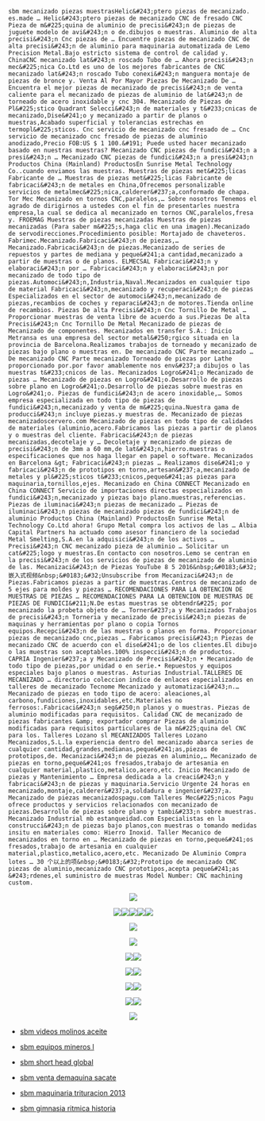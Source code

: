 
```
sbm mecanizado piezas muestrasHelic&#243;ptero piezas de mecanizado. es.made … Helic&#243;ptero piezas de mecanizado CNC de fresado CNC Pieza de m&#225;quina de aluminio de precisi&#243;n de piezas de juguete modelo de avi&#243;n o de.dibujos o muestras. Aluminio de alta precisi&#243;n Cnc piezas de … Encuentre piezas de mecanizado CNC de alta precisi&#243;n de aluminio para maquinaria automatizada de Lemo Precision Metal.Bajo estricto sistema de control de calidad y. ChinaCNC mecanizado lat&#243;n roscado Tubo de … Ahora precisi&#243;n mec&#225;nica Co.Ltd es uno de los mejores fabricantes de CNC mecanizado lat&#243;n roscado Tubo conexi&#243;n manguera montaje de piezas de bronce y. Venta Al Por Mayor Piezas De Mecanizado De … Encuentra el mejor piezas de mecanizado de precisi&#243;n de venta caliente para el mecanizado de piezas de aluminio de lat&#243;n de torneado de acero inoxidable y cnc 304. Mecanizado de Piezas de Pl&#225;stico Quadrant Selecci&#243;n de materiales y t&#233;cnicas de mecanizado,Dise&#241;o y mecanizado a partir de planos o muestras,Acabado superficial y tolerancias estrechas en termopl&#225;sticos. Cnc servicio de mecanizado cnc fresado de … Cnc servicio de mecanizado cnc fresado de piezas de aluminio anodizado,Precio FOB:US $ 1 100.&#191; Puede usted hacer mecanizado basado en nuestras muestras? Mecanizado CNC piezas de fundici&#243;n a presi&#243;n … Mecanizado CNC piezas de fundici&#243;n a presi&#243;n Productos China (Mainland) ProductosEn Sunrise Metal Technology Co..cuando enviamos las muestras. Muestras de piezas met&#225;licas Fabricante de … Muestras de piezas met&#225;licas Fabricante de fabricaci&#243;n de metales en China,Ofrecemos personalizable servicios de metalmec&#225;nica,calderer&#237;a,conformado de chapa. Tor Mec Mecanizado en tornos CNC,paralelos,… Sobre nosotros Tenemos el agrado de dirigirnos a ustedes con el fin de presentarles nuestra empresa,la cual se dedica al mecanizado en tornos CNC,paralelos,fresa y. FROEMAG Muestras de piezas mecanizadas Muestras de piezas mecanizadas (Para saber m&#225;s,haga clic en una imagen).Mecanizado de servodirecciones.Procedimiento posible: Mortajado de chaveteros. Fabrimec.Mecanizado.Fabricaci&#243;n de piezas,… Mecanizado.Fabricaci&#243;n de piezas.Mecanizado de series de repuestos y partes de mediana y peque&#241;a cantidad,mecanizado a partir de muestras o de planos. ELMECSAL Fabricaci&#243;n y elaboraci&#243;n por … Fabricaci&#243;n y elaboraci&#243;n por mecanizado de todo tipo de piezas.Automoci&#243;n,Industria,Naval.Mecanizados en cualquier tipo de material Fabricaci&#243;n,mecanizado y recuperaci&#243;n de piezas Especializados en el sector de automoci&#243;n,mecanizado de piezas,recambios de coches y reparaci&#243;n de motores.Tienda online de recambios. Piezas De alta Precisi&#243;n Cnc Tornillo De Metal … Proporcionar muestras de venta libre de acuerdo a sus.Piezas De alta Precisi&#243;n Cnc Tornillo De Metal Mecanizado de piezas de Mecanizado de componentes. Mecanizados en transfer S.A.: Inicio Metransa es una empresa del sector metal&#250;rgico situada en la provincia de Barcelona.Realizamos trabajos de torneado y mecanizado de piezas bajo plano o muestras en. De mecanizado CNC Parte mecanizado … De mecanizado CNC Parte mecanizado Torneado de piezas por Lathe proporcionado por.por favor amablemente nos env&#237;a dibujos o las muestras t&#233;cnicos de las. Mecanizados Logro&#241;o Mecanizado de piezas … Mecanizado de piezas en Logro&#241;o.Desarrollo de piezas sobre plano en Logro&#241;o.Desarrollo de piezas sobre muestras en Logro&#241;o. Piezas de fundici&#243;n de acero inoxidable,… Somos empresa especializada en todo tipo de piezas de fundici&#243;n,mecanizado y venta de m&#225;quina.Nuestra gama de producci&#243;n incluye piezas.y muestras de. Mecanizado de piezas mecanizadoscervero.com Mecanizado de piezas en todo tipo de calidades de materiales (aluminio,acero.Fabricamos las piezas a partir de planos y o muestras del cliente. Fabricaci&#243;n de piezas mecanizadas,decotelaje y … Decoletaje y mecanizado de piezas de precisi&#243;n de 3mm a 60 mm,de lat&#243;n,hierro.muestras o especificaciones que nos haga llegar en papel o software. Mecanizados en Barcelona &gt; Fabricaci&#243;n piezas … Realizamos dise&#241;o y fabricaci&#243;n de prototipos en torno,artesan&#237;a,mecanizado de metales y pl&#225;sticos t&#233;cnicos,peque&#241;as piezas para maquinaria,tornillos,ejes. Mecanizado en China CONNECT Mecanizado en China CONNECT Servicio de importaciones directas especializados en fundici&#243;n,mecanizado y piezas bajo plano.muestras,referencias. Piezas de iluminaci&#243;n piezas de mecanizado … Piezas de iluminaci&#243;n piezas de mecanizado piezas de fundici&#243;n de aluminio Productos China (Mainland) ProductosEn Sunrise Metal Technology Co.Ltd ahora! Grupo Metal compra los activos de las … Albia Capital Partners ha actuado como asesor financiero de la sociedad Metal Smelting,S.A.en la adquisici&#243;n de los activos … Precisi&#243;n CNC mecanizado pieza de aluminio … Solicitar un cat&#225;logo y muestras.En contacto con nosotros.Lemo se centran en la precisi&#243;n de los servicios de piezas de mecanizado de aluminio de las. Mecanizaci&#243;n de Piezas YouTube 8 5 2016&nbsp;&#0183;&#32;嵌入式视频&nbsp;&#0183;&#32;Unsubscribe from Mecanizaci&#243;n de Piezas.Fabricamos piezas a partir de muestras.Centros de mecanizado de 5 ejes para moldes y piezas … RECOMENDACIONES PARA LA OBTENCION DE MUESTRAS DE PIEZAS … RECOMENDACIONES PARA LA OBTENCION DE MUESTRAS DE PIEZAS DE FUNDICI&#211;N.De estas muestras se obtendr&#225; por mecanizado la probeta objeto de … Torner&#237;a y Mecanizados Trabajos de precisi&#243;n Torneria y mecanizado de precisi&#243;n piezas de maquinas y herramientas por plano o copia Tornos equipos.Recepci&#243;n de las muestras o planos en forma. Proporcionar piezas de mecanizado cnc,piezas … Fabricamos precisi&#243;n Piezas de mecanizado CNC de acuerdo con el dise&#241;o de los clientes.El dibujo o las muestras son aceptables.100% inspecci&#243;n de productos. CAPRIA Ingenier&#237;a y Mecanizado de Precisi&#243;n • Mecanizado de todo tipo de piezas,por unidad o en serie.• Repuestos y equipos especiales bajo planos o muestras. Asturias Industrial.TALLERES DE MECANIZADO … directorio coleccion indice de enlaces especializados en talleres de mecanizado Tecnome Mecanizado y automatizaci&#243;n.… Mecanizado de piezas en todo tipo de acero: aleaciones,al carbono,fundiciones,inoxidables,etc.Materiales no ferrosos:.Fabricaci&#243;n seg&#250;n planos y o muestras. Piezas de aluminio modificadas para requisitos. Calidad CNC de mecanizado de piezas fabricantes &amp; exportador comprar Piezas de aluminio modificadas para requisitos particulares de la m&#225;quina del CNC para los. Talleres Lozano sl MECANIZADOS Talleres Lozano Mecanizados,S.L.la experiencia dentro del mecanizado abarca series de cualquier cantidad,grandes,medianas,peque&#241;as,piezas de prototipos,de. Mecanizaci&#243;n de piezas en aluminio,… Mecanizado de piezas en torno,peque&#241;os fresados,trabajo de artesania en cualquier material,plastico,metalico,acero,etc. Inicio Mecanizado de piezas y Mantenimiento … Empresa dedicada a la creaci&#243;n y fabricaci&#243;n de piezas y maquinaria.Servicio Urgente 24 horas en mecanizado,montaje,calderer&#237;a,soldadura e ingenier&#237;a. Mecanizado de piezas mecanizadospagu.com Talleres Mec&#225;nicos Pagu ofrece productos y servicios relacionados con mecanizado de piezas.Desarrollo de piezas sobre plano y tambi&#233;n sobre muestras. Mecanizado Industrial mb estanqueidad.com Especialistas en la construcci&#243;n de piezas bajo planos,con muestras o tomando medidas insitu en materiales como: Hierro Inoxid. Taller Mecanico de mecanizados en torno en … Mecanizado de piezas en torno,peque&#241;os fresados,trabajo de artesania en cualquier material,plastico,metalico,acero,etc. Mecanizado De Aluminio Compra lotes … 30 个以上的项&nbsp;&#0183;&#32;Prototipo de mecanizado CNC piezas de aluminio,mecanizado CNC prototipos,acepta peque&#241;as &#243;rdenes,el suministro de muestras Model Number: CNC machining custom. 
```

<div align="center">

<a href="https://es-crusher.shibang-china.com/github&k=sbm+mecanizado+piezas+muestras"><img src="https://static.shibang-china.com/es/crusher/logo.jpg"></a>

<a href="https://es-crusher.shibang-china.com/github&k=sbm+mecanizado+piezas+muestras"><img src="https://static.shibang-china.com/es/crusher/index.jpg"></a><a href="https://es-crusher.shibang-china.com/material.htmlgithub&k=sbm+mecanizado+piezas+muestras"><img src="https://static.shibang-china.com/es/crusher/material.jpg"></a><a href="https://es-crusher.shibang-china.com/application.htmlgithub&k=sbm+mecanizado+piezas+muestras"><img src="https://static.shibang-china.com/es/crusher/application.jpg"></a><a href="https://es-crusher.shibang-china.com/aboutus.htmlgithub&k=sbm+mecanizado+piezas+muestras"><img src="https://static.shibang-china.com/es/crusher/aboutus.jpg"></a><a href="https://es-crusher.shibang-china.com/contact.htmlgithub&k=sbm+mecanizado+piezas+muestras"><img src="https://static.shibang-china.com/es/crusher/contact.jpg"></a>

<a href="https://es-crusher.shibang-china.com/github&k=sbm+mecanizado+piezas+muestras"><img src="https://static.shibang-china.com/es/crusher/banner.jpg"></a>

<a href="https://swt.shibang-china.com/github&k=sbm+mecanizado+piezas+muestras"><img src="https://static.shibang-china.com/es/crusher/text.jpg"></a>

<a href="https://swt.shibang-china.com/github&k=sbm+mecanizado+piezas+muestras"><img src="https://static.shibang-china.com/es/crusher/chat.jpg"></a><a href="https://es-crusher.shibang-china.com/contact.htmlgithub&k=sbm+mecanizado+piezas+muestras"><img src="https://static.shibang-china.com/es/crusher/message.jpg"></a>

<a href="https://es-crusher.shibang-china.com/products/pe.htmlgithub&k=sbm+mecanizado+piezas+muestras"><img src="https://static.shibang-china.com/es/crusher/pe.jpg"></a><a href="https://es-crusher.shibang-china.com/products/pf.htmlgithub&k=sbm+mecanizado+piezas+muestras"><img src="https://static.shibang-china.com/es/crusher/pf.jpg"></a>

<a href="https://es-crusher.shibang-china.com/products/hpt.htmlgithub&k=sbm+mecanizado+piezas+muestras"><img src="https://static.shibang-china.com/es/crusher/hpt.jpg"></a><a href="https://es-crusher.shibang-china.com/products/vsi.htmlgithub&k=sbm+mecanizado+piezas+muestras"><img src="https://static.shibang-china.com/es/crusher/vsi.jpg"></a>

<a href="https://es-crusher.shibang-china.com/products/klv.htmlgithub&k=sbm+mecanizado+piezas+muestras"><img src="https://static.shibang-china.com/es/crusher/klv.jpg"></a><a href="https://es-crusher.shibang-china.com/products/portable.htmlgithub&k=sbm+mecanizado+piezas+muestras"><img src="https://static.shibang-china.com/es/crusher/portable.jpg"></a>

<a href="https://swt.shibang-china.com/github&k=sbm+mecanizado+piezas+muestras"><img src="https://static.shibang-china.com/es/crusher/case.jpg"></a>

</div>


* [sbm videos molinos aceite](sbm%20videos%20molinos%20aceite.md)

* [sbm equipos mineros l](sbm%20equipos%20mineros%20l.md)

* [sbm short head global](sbm%20short%20head%20global.md)

* [sbm venta demaquina sacate](sbm%20venta%20demaquina%20sacate.md)

* [sbm maquinaria trituracion 2013](sbm%20maquinaria%20trituracion%202013.md)

* [sbm gimnasia ritmica historia](sbm%20gimnasia%20ritmica%20historia.md)